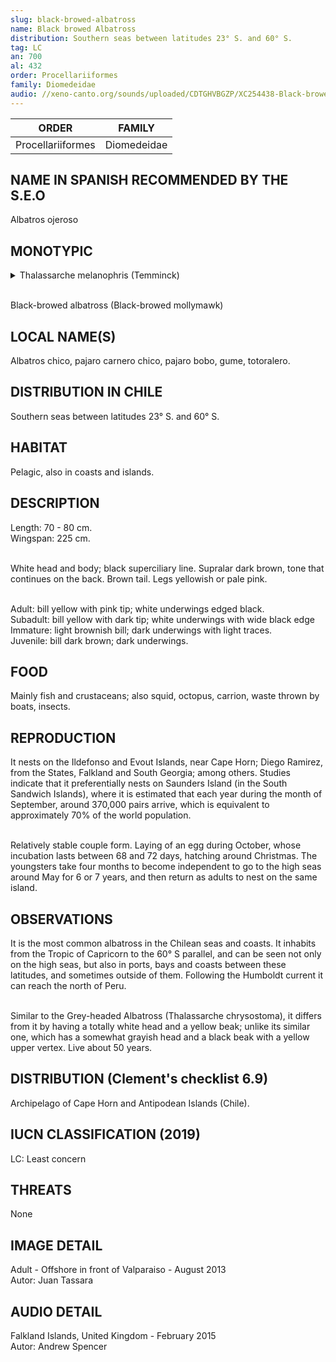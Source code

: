 ```yaml
---
slug: black-browed-albatross
name: Black browed Albatross
distribution: Southern seas between latitudes 23° S. and 60° S.
tag: LC
an: 700
al: 432
order: Procellariiformes
family: Diomedeidae
audio: //xeno-canto.org/sounds/uploaded/CDTGHVBGZP/XC254438-Black-browed%20Albatross2015-2-7-2.mp3
---
```


| ORDER             | FAMILY      |
| ----------------- | ----------- |
| Procellariiformes | Diomedeidae |

## NAME IN SPANISH RECOMMENDED BY THE S.E.O

Albatros ojeroso

## MONOTYPIC

<details>
<summary>Thalassarche melanophris (Temminck)</summary><br>

Thalass (G - Thalassa) = goddess of the sea, belonging to one of the spring goddesses or "Protogenoi" of Greek mythology.<br>
arche (G - arch, -o, -u, -y) = chief, leader.<br>
melan (G - mela, -s, -o) = black.<br>
ophris (G - ophrus) = eyebrow.<br><br>

Head of Thalassa (goddess of the sea) with black eyebrows.

</details><br>

Black-browed albatross (Black-browed mollymawk)

## LOCAL NAME(S)

Albatros chico, pajaro carnero chico, pajaro bobo, gume, totoralero.

## DISTRIBUTION IN CHILE

Southern seas between latitudes 23° S. and 60° S.

## HABITAT

Pelagic, also in coasts and islands.

## DESCRIPTION

Length: 70 - 80 cm.<br>
Wingspan: 225 cm.<br><br>

White head and body; black superciliary line. Supralar dark brown, tone that continues on the back. Brown tail. Legs yellowish or pale pink.<br><br>

Adult: bill yellow with pink tip; white underwings edged black.<br>
Subadult: bill yellow with dark tip; white underwings with wide black edge<br>
Immature: light brownish bill; dark underwings with light traces.<br>
Juvenile: bill dark brown; dark underwings.

## FOOD

Mainly fish and crustaceans; also squid, octopus, carrion, waste thrown by boats, insects.

## REPRODUCTION

It nests on the Ildefonso and Evout Islands, near Cape Horn; Diego Ramirez, from the States, Falkland and South Georgia; among others. Studies indicate that it preferentially nests on Saunders Island (in the South Sandwich Islands), where it is estimated that each year during the month of September, around 370,000 pairs arrive, which is equivalent to approximately 70% of the world population.<br><br>

Relatively stable couple form. Laying of an egg during October, whose incubation lasts between 68 and 72 days, hatching around Christmas. The youngsters take four months to become independent to go to the high seas around May for 6 or 7 years, and then return as adults to nest on the same island.

## OBSERVATIONS

It is the most common albatross in the Chilean seas and coasts. It inhabits from the Tropic of Capricorn to the 60° S parallel, and can be seen not only on the high seas, but also in ports, bays and coasts between these latitudes, and sometimes outside of them. Following the Humboldt current it can reach the north of Peru.<br><br>

Similar to the Grey-headed Albatross (Thalassarche chrysostoma), it differs from it by having a totally white head and a yellow beak; unlike its similar one, which has a somewhat grayish head and a black beak with a yellow upper vertex. Live about 50 years.

## DISTRIBUTION (Clement's checklist 6.9)

Archipelago of Cape Horn and Antipodean Islands (Chile).

## IUCN CLASSIFICATION (2019)

LC: Least concern

## THREATS

None

## IMAGE DETAIL

Adult - Offshore in front of Valparaiso - August 2013<br>
Autor: Juan Tassara

## AUDIO DETAIL

Falkland Islands, United Kingdom - February 2015<br>
Autor: Andrew Spencer
